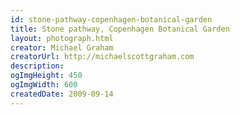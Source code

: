 ```yaml
---
id: stone-pathway-copenhagen-botanical-garden
title: Stone pathway, Copenhagen Botanical Garden
layout: photograph.html
creator: Michael Graham
creatorUrl: http://michaelscottgraham.com
description:
ogImgHeight: 450
ogImgWidth: 600
createdDate: 2009-09-14
---
```

